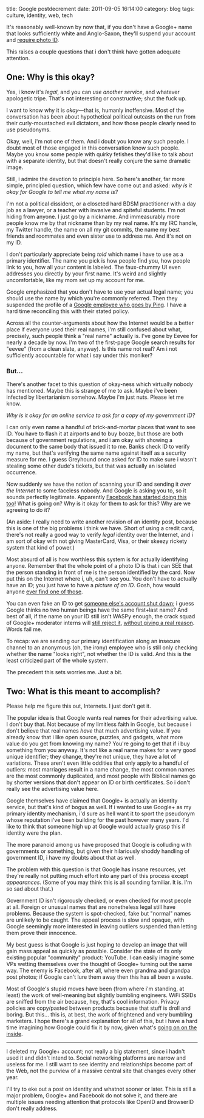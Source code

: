 title: Google postdecrement
date: 2011-09-05 16:14:00
category: blog
tags: culture, identity, web, tech

It's reasonably well-known by now that, if you don't have a Google+ name that looks sufficiently white and Anglo-Saxon, they'll suspend your account and [require photo ID][google+ names policy, explained].

This raises a couple questions that i don't think have gotten adequate attention.

<!-- more -->


## One: Why is this okay?

Yes, i know it's _legal_, and you can _use another service_, and whatever apologetic tripe.  That's not interesting or constructive; shut the fuck up.

I want to know why it is _okay_—that is, humanly inoffensive.  Most of the conversation has been about hypothetical political outcasts on the run from their curly-moustached evil dictators, and how those people clearly need to use pseudonyms.

Okay, well, i'm not one of them.  And i doubt you know any such people.  I doubt most of those engaged in this conversation know such people.  Maybe you know some people with quirky fetishes they'd like to talk about with a separate identity, but that doesn't really conjure the same dramatic image.

Still, i admire the devotion to principle here.  So here's another, far more simple, principled question, which few have come out and asked: _why is it okay for Google to tell me what my name is?_

I'm not a political dissident, or a closeted hard BDSM practitioner with a day job as a lawyer, or a teacher with invasive and spiteful students.  I'm not hiding from anyone.  I just go by a nickname.  And immeasurably more people know me by that nickname than by my real name.  It's my IRC handle, my Twitter handle, the name on all my git commits, the name my best friends and roommates and even sister use to address me.  And it's not on my ID.

I don't particularly appreciate being _told_ which name i have to use as a primary identifier.  The name you pick is how people find you, how people link to you, how all your content is labeled.  The faux-chummy UI even addresses you directly by your first name.  It's weird and slightly uncomfortable, like my mom set up my account for me.

Google emphasized that you don't have to use your actual legal name; you should use the name by which you're commonly referred.  Then they suspended the profile of a [Google employee who goes by Ping][ping's suspension].  I have a hard time reconciling this with their stated policy.

Across all the counter-arguments about how the Internet would be a better place if everyone used their real names, i'm still confused about what, precisely, such people think a "real name" actually is.  I've gone by Eevee for nearly a decade by now.  I'm two of the first-page Google search results for "eevee" (from a clean slate, anyway).  Is this name not real?  Am i not sufficiently accountable for what i say under this moniker?

### But...

There's another facet to this question of okay-ness which virtually nobody has mentioned.  Maybe this is strange of me to ask.  Maybe i've been infected by libertarianism somehow.  Maybe i'm just nuts.  Please let me know.

_Why is it okay for an online service to ask for a copy of my government ID?_

I can only even name a handful of brick-and-mortar places that want to see ID.  You have to flash it at airports and to buy booze, but those are both because of government regulations, and i am okay with showing a document to the same body that issued it to me.  Banks check ID to verify my name, but that's verifying the same name against itself as a security measure for me.  I guess Greyhound once asked for ID to make sure i wasn't stealing some other dude's tickets, but that was actually an isolated occurrence.

Now suddenly we have the notion of scanning your ID and sending it _over the Internet_ to some faceless nobody.  And Google is asking you to, so it sounds perfectly legitimate.  Apparently [Facebook has started doing this too][facebook ID request]!  What is going on?  Why is it okay for them to ask for this?  Why are we agreeing to do it?

(An aside: I really need to write another revision of an identity post, because this is one of the big problems i think we have.  Short of using a credit card, there's not really a good way to verify _legal_ identity over the Internet, and i am sort of okay with not giving MasterCard, Visa, or their skeezy rickety system that kind of power.)

Most absurd of all is how worthless this system is for actually identifying anyone.  Remember that the whole point of a photo ID is that i can SEE that the person standing in front of me is the person identified by the card.  Now put this on the Internet where i, uh, can't see you.  You don't have to actually have an ID; you just have to have a _picture of an ID_.  Gosh, how would anyone [ever find one of those][gis for drivers license].

You can even fake an ID to get [someone else's account shut down][mclovin experiment]; i guess Google thinks no two human beings have the same first+last name?  And best of all, if the name on your ID still isn't WASPy enough, the crack squad of Google+ moderator interns will [still reject it][stilgherrian], [without giving a real reason][violet blue].  Words fail me.

To recap: we are sending our primary identification along an insecure channel to an anonymous (oh, the irony) employee who is still only checking whether the name "looks right", not whether the ID is valid.  And this is the least criticized part of the whole system.

The precedent this sets worries me.  Just a bit.


## Two: What is this meant to accomplish?

Please help me figure this out, Internets.  I just don't get it.

The popular idea is that Google wants real names for their advertising value.  I don't buy that.  Not because of my limitless faith in Google, but because i don't believe that real names _have_ that much advertising value.  If you already know that i like open source, puzzles, and gadgets, what more value do you get from knowing my name?  You're going to get that if i buy something from you anyway.  It's not like a real name makes for a very good unique identifier; they change, they're not unique, they have a lot of variations.  These aren't even little oddities that only apply to a handful of outliers: most marriages result in a name change, the most common names are the most commonly duplicated, and most people with Biblical names go by shorter versions that don't appear on ID or birth certificates.  So i don't really see the advertising value here.

Google themselves have claimed that Google+ is actually an identity service, but that's kind of bogus as well.  If i wanted to use Google+ as my primary identity mechanism, i'd sure as hell want it to sport the pseudonym whose reputation i've been building for the past however many years.  I'd like to think that someone high up at Google would actually grasp this if identity were the plan.

The more paranoid among us have proposed that Google is colluding with governments or something, but given their hilariously shoddy handling of government ID, i have my doubts about that as well.

The problem with this question is that Google has insane resources, yet they're really not putting much effort into any part of this process except _appearances_.  (Some of you may think this is all sounding familiar.  It is.  I'm so sad about that.)

Government ID isn't rigorously checked, or even checked for most people at all.  Foreign or unusual names that are nonetheless legal still have problems.  Because the system is spot-checked, fake but "normal" names are unlikely to be caught.  The appeal process is slow and opaque, with Google seemingly more interested in leaving outliers suspended than letting them prove their innocence.

My best guess is that Google is just hoping to develop an image that will gain mass appeal as quickly as possible.  Consider the state of its only existing popular "community" product: YouTube.  I can easily imagine some VPs wetting themselves over the thought of Google+ turning out the same way.  The enemy is Facebook, after all, where even grandma and grandpa post photos; if Google can't lure them away then this has all been a waste.

Most of Google's stupid moves have been (from where i'm standing, at least) the work of well-meaning but slightly bumbling engineers.  WiFi SSIDs are sniffed from the air because, hey, that's cool information.  Privacy policies are copy/pasted between products because that stuff is droll and boring.  But this...  this is, at best, the work of frightened and very bumbling marketers.  I hope there's a grand explanation for all of this, but i have a hard time imagining how Google could fix it by now, given what's [going on on the inside][view from the trenches].

---

I deleted my Google+ account; not really a big statement, since i hadn't used it and didn't intend to.  Social networking platforms are narrow and useless for me.  I still want to see identity and relationships become part of the Web, not the purview of a massive central site that changes every other year.

I'll try to eke out a post on identity and whatnot sooner or later.  This is still a major problem, Google+ and Facebook do not solve it, and there are multiple issues needing attention that protocols like OpenID and BrowserID don't really address.


[facebook ID request]: http://www.facebook.com/help/contact.php?show_form=auth_appeal
[gis for drivers license]: http://www.google.com/search?q=driver's+license&tbm=isch
[google+ names policy, explained]: http://infotrope.net/2011/08/04/google-plus-names-policy-explained/
[mclovin experiment]: http://gewalker.blogspot.com/2011/08/firsthand-examination-of-google-profile.html
[ping's suspension]: http://zestyping.livejournal.com/259131.html
[stilgherrian]: http://stilgherrian.com/only-one-name/right-google-you-stupid-cunts-this-is-simply-not-on/
[view from the trenches]: https://plus.google.com/110295984969329522620/posts/ExKJZgBAYxM
[violet blue]: https://plus.google.com/105822688186016123722/posts/LWySptwhW7g
